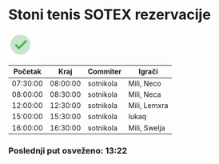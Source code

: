
<h1>Stoni tenis SOTEX rezervacije</h1>

<img src="assets/checkmark.png" height="48px" />

<table>
    <thead>
        <th>Početak</th>
        <th>Kraj</th>
        <th>Commiter</th>
        <th>Igrači</th>
    </thead>
    <tbody><tr>
            <td>07:30:00</td>
            <td>08:00:00</td>
            <td>sotnikola</td>
            <td>Mili, Neco</td>
        </tr><tr>
            <td>08:00:00</td>
            <td>08:30:00</td>
            <td>sotnikola</td>
            <td>Mili, Neca</td>
        </tr><tr>
            <td>12:00:00</td>
            <td>12:30:00</td>
            <td>sotnikola</td>
            <td>Mili, Lemxra</td>
        </tr><tr>
            <td>15:00:00</td>
            <td>15:30:00</td>
            <td>sotnikola</td>
            <td>lukaq</td>
        </tr><tr>
            <td>16:00:00</td>
            <td>16:30:00</td>
            <td>sotnikola</td>
            <td>Mili, Swelja</td>
        </tr></tbody>
</table>
<h3>Poslednji put osveženo: 13:22</h3>
